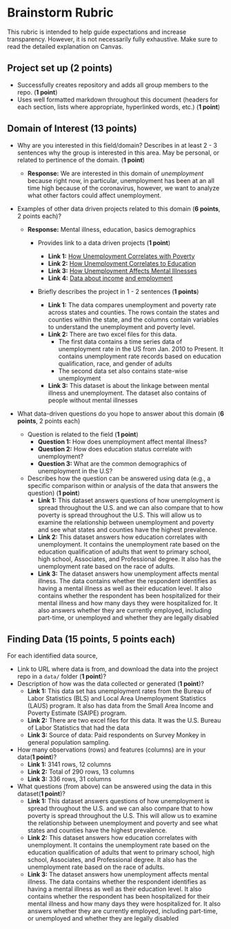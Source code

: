 # Brainstorm Rubric

This rubric is intended to help guide expectations and increase transparency. However, it is not necessarily fully exhaustive. Make sure to read the detailed explanation on Canvas.

## Project set up (2 points)
- Successfully creates repository and adds all group members to the repo. (**1 point**)
- Uses well formatted markdown throughout this document (headers for each section, lists where appropriate, hyperlinked words, etc.) (**1 point**)

## Domain of Interest (13 points)
- Why are you interested in this field/domain? Describes in at least 2 - 3 sentences why the group is interested in this area. May be personal, or related to pertinence of the domain. (**1 point**)
  - **Response:** We are interested in this domain of _unemployment_ because right now, in particular, unemployment has been at an all time high because of the coronavirus, however, we want to analyze what other factors could affect unemployment.
- Examples of other data driven projects related to this domain (**6 points**, 2 points each)?
  - **Response:** Mental illness, education, basics demographics
    - Provides link to a data driven projects (**1 point**)
      - **Link 1:** [How Unemployment Correlates with Poverty](https://www.kaggle.com/ravidawar/unemployment-poverty-2016)
      - **Link 2:** [How Unemployment Correlates to Education](https://www.kaggle.com/aniruddhasshirahatti/us-unemployment-dataset-2010-2020)
      - **Link 3:** [How Unemployment Affects Mental Illnesses](https://www.kaggle.com/michaelacorley/unemployment-and-mental-illness-survey)
      - **Link 4:** [Data about income](Census.gov) [and employment](bls.gov)

    - Briefly describes the project in 1 - 2 sentences (**1 points**)
      - **Link 1:** The data compares unemployment and poverty rate across states and counties. The rows contain the states and counties within the state, and the columns contain variables to understand the unemployment and poverty level.  
      - **Link 2:** There are two excel files for this data.
        - The first data contains a time series data of unemployment rate in the US from Jan. 2010 to Present. It contains unemployment rate records based on education qualification, race, and gender of adults
        - The second data set also contains state-wise unemployment
      - **Link 3:** This dataset is about the linkage between mental illness and unemployment. The dataset also contains of people without mental illnesses


- What data-driven questions do you hope to answer about this domain (**6 points**, 2 points each)
    - Question is related to the field (**1 point**)
      - **Question 1:** How does unemployment affect mental illness?
      - **Question 2:** How does education status correlate with unemployment?
      - **Question 3:** What are the common demographics of unemployment in the U.S?
    - Describes how the question can be answered using data (e.g., a specific comparison within or analysis of the data that answers the question) (**1 point**)
      - **Link 1:** This dataset answers questions of how unemployment is spread throughout the U.S. and we can also compare that to how poverty is spread throughout the U.S. This will allow us to examine the relationship between unemployment and poverty and see what states and counties have the highest prevalence.
      - **Link 2:** This dataset answers how education correlates with unemployment. It contains the unemployment rate based on the education qualification of adults that went to primary school, high school,  Associates, and Professional degree. It also has the unemployment rate based on the race of adults.
      - **Link 3:** The dataset answers how unemployment affects mental illness. The data contains whether the respondent identifies as having a mental illness as well as their education level. It also contains whether the respondent has been hospitalized for their mental illness and how many days they were hospitalized for. It also answers whether they are currently employed, including part-time, or unemployed and whether they are legally disabled

## Finding Data (**15 points**, 5 points each)
For each identified data source,
- Link to URL where data is from, and download the data into the project repo in a `data/` folder (**1 point**)?
- Description of how was the data collected or generated (**1 point**)?
  - **Link 1:** This data set has unemployment rates from the Bureau of Labor Statistics (BLS) and Local Area Unemployment Statistics (LAUS) program. It also has data from the Small Area Income and Poverty Estimate (SAIPE) program.
  - **Link 2:** There are two excel files for this data. It was the U.S. Bureau of Labor Statistics that had the data
  - **Link 3:** Source of data: Paid respondents on Survey Monkey in general population sampling.
- How many observations (rows) and features (columns) are in your data(**1 point**)?
  - **Link 1:** 3141 rows, 12 columns
  - **Link 2:** Total of 290 rows, 13 columns
  - **Link 3:** 336 rows, 31 columns
- What questions (from above) can be answered using the data in this dataset(**1 point**)?
  - **Link 1:** This dataset answers questions of how unemployment is spread throughout the U.S. and we can also compare that to how poverty is spread throughout the U.S. This will allow us to examine the relationship between unemployment and poverty and see what states and counties have the highest prevalence.
  - **Link 2:** This dataset answers how education correlates with unemployment. It contains the unemployment rate based on the education qualification of adults that went to primary school, high school,  Associates, and Professional degree. It also has the unemployment rate based on the race of adults.
  - **Link 3:** The dataset answers how unemployment affects mental illness. The data contains whether the respondent identifies as having a mental illness as well as their education level. It also contains whether the respondent has been hospitalized for their mental illness and how many days they were hospitalized for. It also answers whether they are currently employed, including part-time, or unemployed and whether they are legally disabled
